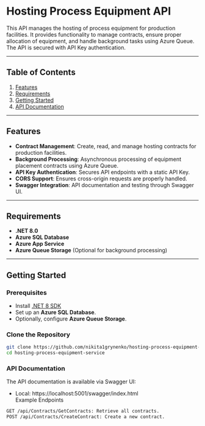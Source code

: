 # Hosting Process Equipment API

This API manages the hosting of process equipment for production facilities. It provides functionality to manage contracts, ensure proper allocation of equipment, and handle background tasks using Azure Queue. The API is secured with API Key authentication.

---

## Table of Contents
1. [Features](#features)
2. [Requirements](#requirements)
3. [Getting Started](#getting-started)
4. [API Documentation](#api-documentation)


---

## Features
- **Contract Management**: Create, read, and manage hosting contracts for production facilities.
- **Background Processing**: Asynchronous processing of equipment placement contracts using Azure Queue.
- **API Key Authentication**: Secures API endpoints with a static API Key.
- **CORS Support**: Ensures cross-origin requests are properly handled.
- **Swagger Integration**: API documentation and testing through Swagger UI.

---

## Requirements
- **.NET 8.0**
- **Azure SQL Database**
- **Azure App Service**
- **Azure Queue Storage** (Optional for background processing)

---

## Getting Started

### Prerequisites
- Install [.NET 8 SDK](https://dotnet.microsoft.com/download/dotnet/8.0)
- Set up an **Azure SQL Database**.
- Optionally, configure **Azure Queue Storage**.

### Clone the Repository
```bash
git clone https://github.com/nikita1grynenko/hosting-process-equipment-service.git
cd hosting-process-equipment-service
```

### API Documentation
The API documentation is available via Swagger UI:  

- Local: https://localhost:5001/swagger/index.html  
Example Endpoints
```bash
GET /api/Contracts/GetContracts: Retrieve all contracts.
POST /api/Contracts/CreateContract: Create a new contract.
```
